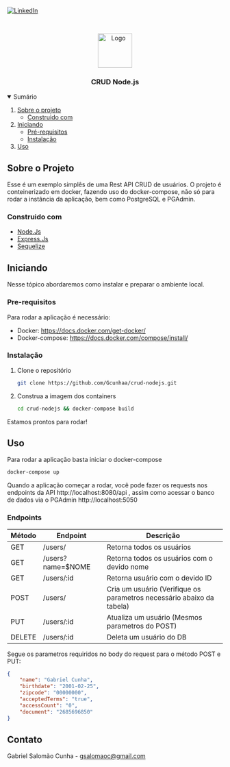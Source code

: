 <!-- PROJECT SHIELDS -->
<!--
*** I'm using markdown "reference style" links for readability.
*** Reference links are enclosed in brackets [ ] instead of parentheses ( ).
*** See the bottom of this document for the declaration of the reference variables
*** for contributors-url, forks-url, etc. This is an optional, concise syntax you may use.
*** https://www.markdownguide.org/basic-syntax/#reference-style-links
-->
[![LinkedIn][linkedin-shield]][linkedin-url]



<!-- PROJECT LOGO -->
<br />
<p align="center">
  <a href="https://github.com/othneildrew/Best-README-Template">
    <img src="images/logo.png" alt="Logo" width="80" height="80">
  </a>

  <h3 align="center">CRUD Node.js</h3>




<!-- TABLE OF CONTENTS -->
<details open="open">
  <summary>Sumário</summary>
  <ol>
    <li>
      <a href="#sobre-o-projeto">Sobre o projeto</a>
      <ul>
        <li><a href="#construido-com">Construido com</a></li>
      </ul>
    </li>
    <li>
      <a href="#iniciando">Iniciando</a>
      <ul>
        <li><a href="#pre-requisitos">Pré-requisitos</a></li>
        <li><a href="#instalação">Instalação</a></li>
      </ul>
    </li>
    <li><a href="#uso">Uso</a></li>
  </ol>
</details>



<!-- ABOUT THE PROJECT -->
## Sobre o Projeto

Esse é um exemplo simplês de uma Rest API CRUD de usuários. O projeto é conteinerizado em docker, fazendo uso do docker-compose, não só para rodar a instância da aplicação, bem como PostgreSQL e PGAdmin.



### Construido com

* [Node.Js](https://nodejs.org/en/)
* [Express.Js](https://expressjs.com/pt-br/)
* [Sequelize](https://sequelize.org/master/)




<!-- GETTING STARTED -->
## Iniciando

Nesse tópico abordaremos como instalar e preparar o ambiente local.

### Pre-requisitos

Para rodar a aplicação é necessário:
* Docker: https://docs.docker.com/get-docker/
* Docker-compose: https://docs.docker.com/compose/install/

### Instalação

1. Clone o repositório
   ```sh
   git clone https://github.com/Gcunhaa/crud-nodejs.git
   ```
2. Construa a imagem dos containers
   ```sh
   cd crud-nodejs && docker-compose build
   ```

Estamos prontos para rodar!



<!-- USAGE EXAMPLES -->
## Uso

Para rodar a aplicação basta iniciar o docker-compose
```sh
docker-compose up
```

Quando a aplicação começar a rodar, você pode fazer os requests nos endpoints da API http://localhost:8080/api , assim como acessar o banco de dados via o PGAdmin http://localhost:5050  

### Endpoints

Método | Endpoint | Descrição
--- | --- | ---
GET | /users/ | Retorna todos os usuários
GET | /users?name=$NOME | Retorna todos os usuários com o devido nome
GET | /users/:id | Retorna usuário com o devido ID
POST | /users/ | Cria um usuário (Verifique os parametros necessário abaixo da tabela)
PUT | /users/:id | Atualiza um usuário (Mesmos parametros do POST)
DELETE | /users/:id | Deleta um usuário do DB


Segue os parametros requiridos no body do request para o método POST e PUT:
```json
{
    "name": "Gabriel Cunha",
    "birthdate": "2001-02-25",
    "zipcode": "00000000",
    "acceptedTerms": "true",
    "accessCount": "0",
    "document": "2685696850"
}
```

## Contato

Gabriel Salomão Cunha - gsalomaoc@gmail.com




<!-- MARKDOWN LINKS & IMAGES -->
<!-- https://www.markdownguide.org/basic-syntax/#reference-style-links -->
[linkedin-shield]: https://img.shields.io/badge/-LinkedIn-black.svg?style=for-the-badge&logo=linkedin&colorB=555
[linkedin-url]: https://www.linkedin.com/in/gabriel-salom%C3%A3o-cunha-7b959a212/
[product-screenshot]: images/screenshot.png
